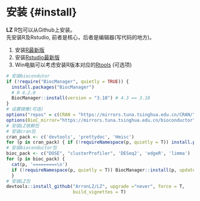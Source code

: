 # 安装 {#install}

**LZ** R包可以从Github上安装。<br>
先安装R及Rstudio, 前者是核心，后者是编辑器(写代码的地方)。<br>
1. 安装[R最新版](https://www.r-project.org/)<br>
2. 安装[Rstudio最新版](https://posit.co/download/rstudio-desktop/)<br>
3. Win电脑可以考虑安装R版本对应的[Rtools](https://cran.r-project.org/bin/windows/Rtools/) (可选项)

```r
# 安装biocondutor
if (!require("BiocManager", quietly = TRUE)) {
  install.packages("BiocManager")
  # R 4.2.0
  BiocManager::install(version = "3.18") # 4.3 == 3.18
}
# 设置镜像(可选)
options("repos" = c(CRAN = "https://mirrors.tuna.tsinghua.edu.cn/CRAN/")) 
options(BioC_mirror="https://mirrors.tuna.tsinghua.edu.cn/bioconductor")
# 安装LZ依赖包
# 安装cran包
cran_pack <- c('devtools', 'prettydoc', 'Hmisc')
for (p in cran_pack) { if (!requireNamespace(p, quietly = T)) install.packages(p) }
# 安装bioconductor包
bioc_pack <- c("DOSE", "clusterProfiler", 'DESeq2', 'edgeR', 'limma')
for (p in bioc_pack) { 
  cat(p, '=========\n') 
  if (!requireNamespace(p, quietly = T)) BiocManager::install(p, update = F, ask =F) 
  }
# 安装LZ包
devtools::install_github("ArronLZ/LZ", upgrade ="never", force = T, 
                         build_vignettes = T)
```
